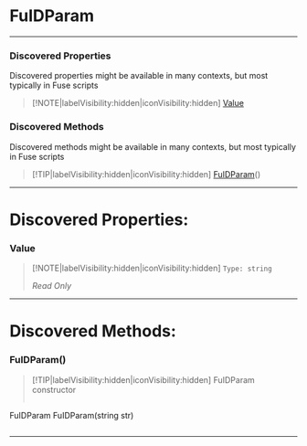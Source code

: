 # FuIDParam
___
### Discovered Properties  
Discovered properties might be available in many contexts, but most typically in Fuse scripts  
> [!NOTE|labelVisibility:hidden|iconVisibility:hidden]
> [Value](#Value)
>
### Discovered Methods  
Discovered methods might be available in many contexts, but most typically in Fuse scripts  
> [!TIP|labelVisibility:hidden|iconVisibility:hidden]
> [FuIDParam](#FuIDParam)()
>
___

# Discovered Properties: <!-- {docsify-ignore} -->

### Value
> [!NOTE|labelVisibility:hidden|iconVisibility:hidden]
> `Type: string`
>
> *<span class="read_only">Read Only</span>*
>
___


# Discovered Methods: <!-- {docsify-ignore} -->

### FuIDParam()
> [!TIP|labelVisibility:hidden|iconVisibility:hidden]
> FuIDParam constructor
>
> ```php
FuIDParam FuIDParam(string str)
> ```
>
___

